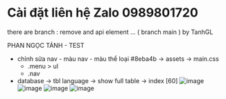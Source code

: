 # Cài đặt liên hệ Zalo 0989801720
there are branch : remove and api element ... ( branch main ) by TanhGL

PHAN NGỌC TÁNH - TEST 

- chỉnh sửa nav - màu nav -  màu thể loại #8eba4b -> assets -> main.css
  + .menu > ul
  + .nav
- database -> tbl language -> show full table -> index [60]
![image](https://github.com/TanhGL/the_ky_web_tmdt/assets/86475978/17c178a8-b174-4831-bb45-41dfbb7aa651)
![image](https://github.com/TanhGL/the_ky_web_tmdt/assets/86475978/97ac285e-f01c-462f-9940-d930799e0903)
![image](https://github.com/TanhGL/the_ky_web_tmdt/assets/86475978/89f472d1-4179-4e31-b9a1-6f6b2ad4ed4c)
![image](https://github.com/TanhGL/the_ky_web_tmdt/assets/86475978/4852e258-b420-4970-b9a6-69dc614ee1a4)




